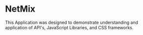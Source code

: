 <!-- ![Alt text](images/EvrClr.png?raw=true "Title") -->

# NetMix

This Application was designed to demonstrate understanding and application of API's, 
JavaScript Libraries, and CSS frameworks.

<!-- A Working version of the application can be found here: -->

<!-- https://mikelsito.github.io/movie-drink-pairing/ -->



